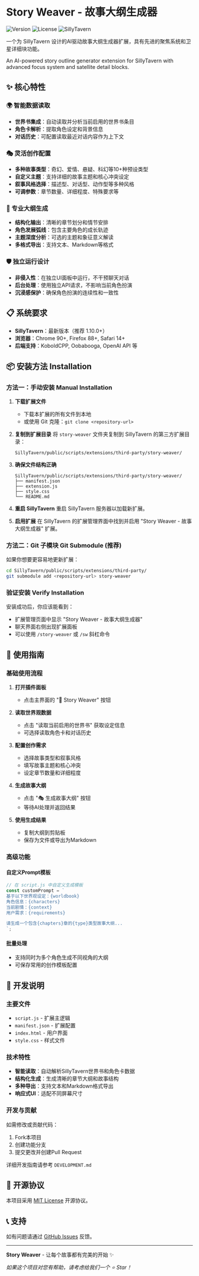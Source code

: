 # Story Weaver - 故事大纲生成器

![Version](https://img.shields.io/badge/version-1.0.0-blue.svg)
![License](https://img.shields.io/badge/license-MIT-green.svg)
![SillyTavern](https://img.shields.io/badge/SillyTavern-Extension-purple.svg)

一个为 SillyTavern 设计的AI驱动故事大纲生成器扩展，具有先进的聚焦系统和卫星详细块功能。

An AI-powered story outline generator extension for SillyTavern with advanced focus system and satellite detail blocks.

## ✨ 核心特性

### 🌍 智能数据读取
- **世界书集成**：自动读取并分析当前启用的世界书条目
- **角色卡解析**：提取角色设定和背景信息
- **对话历史**：可配置读取最近对话内容作为上下文

### 🎭 灵活创作配置
- **多种故事类型**：奇幻、爱情、悬疑、科幻等10+种预设类型
- **自定义主题**：支持详细的故事主题和核心冲突设定
- **叙事风格选择**：描述型、对话型、动作型等多种风格
- **可调参数**：章节数量、详细程度、特殊要求等

### 📖 专业大纲生成
- **结构化输出**：清晰的章节划分和情节安排
- **角色发展弧线**：包含主要角色的成长轨迹
- **主题深度分析**：可选的主题和象征意义解读
- **多格式导出**：支持文本、Markdown等格式

### 🛡️ 独立运行设计
- **非侵入性**：在独立UI面板中运行，不干预聊天对话
- **后台处理**：使用独立API请求，不影响当前角色扮演
- **沉浸感保护**：确保角色扮演的连续性和一致性

## 📋 系统要求

- **SillyTavern**：最新版本（推荐 1.10.0+）
- **浏览器**：Chrome 90+, Firefox 88+, Safari 14+
- **后端支持**：KoboldCPP, Oobabooga, OpenAI API 等

## 📦 安装方法 Installation

### 方法一：手动安装 Manual Installation

1. **下载扩展文件**
   - 下载本扩展的所有文件到本地
   - 或使用 Git 克隆：`git clone <repository-url>`

2. **复制到扩展目录**
   将 `story-weaver` 文件夹复制到 SillyTavern 的第三方扩展目录：
   ```
   SillyTavern/public/scripts/extensions/third-party/story-weaver/
   ```

3. **确保文件结构正确**
   ```
   SillyTavern/public/scripts/extensions/third-party/story-weaver/
   ├── manifest.json
   ├── extension.js
   ├── style.css
   └── README.md
   ```

4. **重启 SillyTavern**
   重启 SillyTavern 服务器以加载新扩展。

5. **启用扩展**
   在 SillyTavern 的扩展管理界面中找到并启用 "Story Weaver - 故事大纲生成器" 扩展。

### 方法二：Git 子模块 Git Submodule (推荐)

如果你想要更容易地更新扩展：

```bash
cd SillyTavern/public/scripts/extensions/third-party/
git submodule add <repository-url> story-weaver
```

### 验证安装 Verify Installation

安装成功后，你应该能看到：
- 扩展管理页面中显示 "Story Weaver - 故事大纲生成器"
- 聊天界面右侧出现扩展面板
- 可以使用 `/story-weaver` 或 `/sw` 斜杠命令

## 📖 使用指南

### 基础使用流程

1. **打开插件面板**
   - 点击主界面的 "📖 Story Weaver" 按钮

2. **读取世界观数据**
   - 点击 "读取当前启用的世界书" 获取设定信息
   - 可选择读取角色卡和对话历史

3. **配置创作需求**
   - 选择故事类型和叙事风格
   - 填写故事主题和核心冲突
   - 设定章节数量和详细程度

4. **生成故事大纲**
   - 点击 "🎭 生成故事大纲" 按钮
   - 等待AI处理并返回结果

5. **使用生成结果**
   - 复制大纲到剪贴板
   - 保存为文件或导出为Markdown

### 高级功能

#### 自定义Prompt模板
```javascript
// 在 script.js 中自定义生成模板
const customPrompt = `
基于以下世界观设定：{worldbook}
角色信息：{characters}
当前剧情：{context}
用户需求：{requirements}

请生成一个包含{chapters}章的{type}类型故事大纲...
`;
```

#### 批量处理
- 支持同时为多个角色生成不同视角的大纲
- 可保存常用的创作模板配置

## 🔧 开发说明

### 主要文件
- `script.js` - 扩展主逻辑
- `manifest.json` - 扩展配置
- `index.html` - 用户界面
- `style.css` - 样式文件

### 技术特性
- **智能读取**：自动解析SillyTavern世界书和角色卡数据
- **结构化生成**：生成清晰的章节大纲和故事结构
- **多种导出**：支持文本和Markdown格式导出
- **响应式UI**：适配不同屏幕尺寸

### 开发与贡献

如需修改或贡献代码：
1. Fork本项目
2. 创建功能分支
3. 提交更改并创建Pull Request

详细开发指南请参考 `DEVELOPMENT.md`

## 📄 开源协议

本项目采用 [MIT License](LICENSE) 开源协议。

## 📞 支持

如有问题请通过 [GitHub Issues](https://github.com/your-username/story-weaver-plugin/issues) 反馈。

---

**Story Weaver** - 让每个故事都有完美的开始 ✨

*如果这个项目对您有帮助，请考虑给我们一个 ⭐ Star！*
